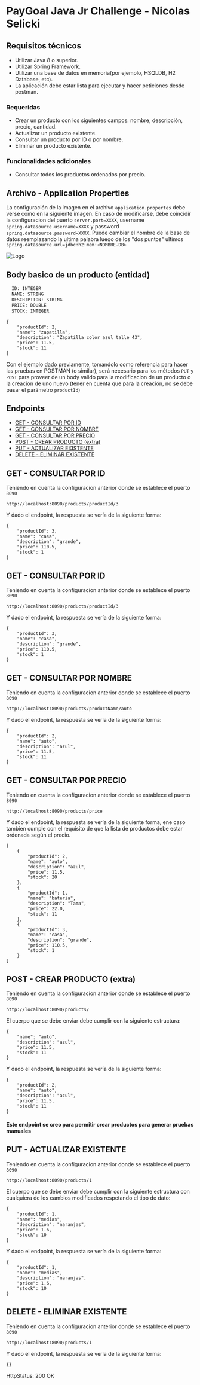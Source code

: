 
# PayGoal Java Jr Challenge - Nicolas Selicki

## Requisitos técnicos
- Utilizar Java 8 o superior. 
- Utilizar Spring Framework.
- Utilizar una base de datos en memoria(por ejemplo, HSQLDB, H2 Database, etc).
- La aplicación debe estar lista para ejecutar y hacer peticiones desde postman.

### Requeridas
- Crear un producto con los siguientes campos: nombre, descripción, precio, cantidad.
- Actualizar un producto existente.
- Consultar un producto por ID o por nombre.
- Eliminar un producto existente.

### Funcionalidades adicionales
- Consultar todos los productos ordenados por precio.




## Archivo - Application Properties

La configuración de la imagen en el archivo `application.propertes` debe verse como en la siguiente imagen. En caso de modificarse, debe coincidir la configuracion del puerto `server.port=XXXX`, username `spring.datasource.username=XXXX` y password `spring.datasource.password=XXXX`. Puede cambiar el nombre de la base de datos reemplazando la ultima palabra luego de los "dos puntos" ultimos `spring.datasource.url=jdbc:h2:mem:<NOMBRE-DB>`

![Logo](https://i.ibb.co/Sy5wmKr/application-properties.png)


## Body basico de un producto (entidad)

```bash
  ID: INTEGER
  NAME: STRING
  DESCRIPTION: STRING
  PRICE: DOUBLE
  STOCK: INTEGER
```

````
{
    "productId": 2,
    "name": "zapatilla",
    "description": "Zapatilla color azul talle 43",
    "price": 11.5,
    "stock": 11
}
````

Con el ejemplo dado previamente, tomandolo como referencia para hacer las pruebas en POSTMAN (o similar), será necesario para los métodos ```PUT``` y ```POST``` para proveer de un body valido para la modificacion de un producto o la creacion de uno nuevo (tener en cuenta que para la creación, no se debe pasar el parámetro ```productId```)
## Endpoints

- [GET - CONSULTAR POR ID](#GET---CONSULTAR-POR-ID)
- [GET - CONSULTAR POR NOMBRE](#GET---CONSULTAR-POR-NOMBRE)
- [GET - CONSULTAR POR PRECIO](#GET---CONSULTAR-POR-PRECIO)
- [POST - CREAR PRODUCTO (extra)](#POST---CREAR-PRODUCTO)
- [PUT - ACTUALIZAR EXISTENTE](#PUT---ACTUALIZAR-EXISTENTE)
- [DELETE - ELIMINAR EXISTENTE](#DELETE---ELIMINAR-EXISTENTE)

## GET - CONSULTAR POR ID

Teniendo en cuenta la configuracion anterior donde se establece el puerto ```8090```

```http://localhost:8090/products/productId/3```

Y dado el endpoint, la respuesta se vería de la siguiente forma:


````
{
    "productId": 3,
    "name": "casa",
    "description": "grande",
    "price": 110.5,
    "stock": 1
}
````
## GET - CONSULTAR POR ID

Teniendo en cuenta la configuracion anterior donde se establece el puerto ```8090```

```http://localhost:8090/products/productId/3```

Y dado el endpoint, la respuesta se vería de la siguiente forma:


````
{
    "productId": 3,
    "name": "casa",
    "description": "grande",
    "price": 110.5,
    "stock": 1
}
````
## GET - CONSULTAR POR NOMBRE

Teniendo en cuenta la configuracion anterior donde se establece el puerto ```8090```

```http://localhost:8090/products/productName/auto```

Y dado el endpoint, la respuesta se vería de la siguiente forma:


````
{
    "productId": 2,
    "name": "auto",
    "description": "azul",
    "price": 11.5,
    "stock": 11
}
````


## GET - CONSULTAR POR PRECIO

Teniendo en cuenta la configuracion anterior donde se establece el puerto ```8090```

```http://localhost:8090/products/price```

Y dado el endpoint, la respuesta se vería de la siguiente forma, ene caso tambien cumple con el requisito de que la lista de productos debe estar ordenada según el precio.


````
[
    {
        "productId": 2,
        "name": "auto",
        "description": "azul",
        "price": 11.5,
        "stock": 20
    },
    {
        "productId": 1,
        "name": "bateria",
        "description": "Tama",
        "price": 22.0,
        "stock": 11
    },
    {
        "productId": 3,
        "name": "casa",
        "description": "grande",
        "price": 110.5,
        "stock": 1
    }
]
````

## POST - CREAR PRODUCTO (extra)

Teniendo en cuenta la configuracion anterior donde se establece el puerto ```8090```

```http://localhost:8090/products/```

El cuerpo que se debe enviar debe cumplir con la siguiente estructura:

````
{
    "name": "auto",
    "description": "azul",
    "price": 11.5,
    "stock": 11
}
````

Y dado el endpoint, la respuesta se vería de la siguiente forma:


````
{
    "productId": 2,
    "name": "auto",
    "description": "azul",
    "price": 11.5,
    "stock": 11
}
````

#### Este endpoint se creo para permitir crear productos para generar pruebas manuales
## PUT - ACTUALIZAR EXISTENTE

Teniendo en cuenta la configuracion anterior donde se establece el puerto ```8090```

```http://localhost:8090/products/1```

El cuerpo que se debe enviar debe cumplir con la siguiente estructura con cualquiera de los cambios modificados respetando el tipo de dato:

````
{
    "productId": 1,
    "name": "medias",
    "description": "naranjas",
    "price": 1.6,
    "stock": 10
}
````

Y dado el endpoint, la respuesta se vería de la siguiente forma:


````
{
    "productId": 1,
    "name": "medias",
    "description": "naranjas",
    "price": 1.6,
    "stock": 10
}
````
## DELETE - ELIMINAR EXISTENTE

Teniendo en cuenta la configuracion anterior donde se establece el puerto ```8090```

```http://localhost:8090/products/1```

Y dado el endpoint, la respuesta se vería de la siguiente forma:


````
{}
````
HttpStatus: 200 OK

